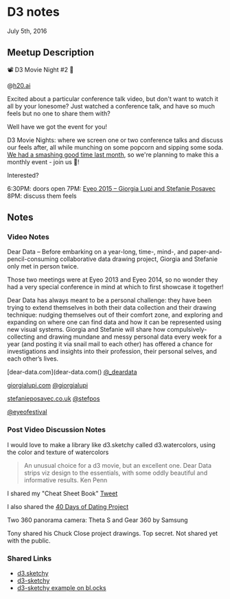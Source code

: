 # D3 notes

July 5th, 2016

## Meetup Description

📽 D3 Movie Night #2 🍿

@[h20.ai](http://h20.ai/)

Excited about a particular conference talk video, but don't want to watch it all by your lonesome? Just watched a conference talk, and have so much feels but no one to share them with?

Well have we got the event for you!

D3 Movie Nights: where we screen one or two conference talks and discuss our feels after, all while munching on some popcorn and sipping some soda. [We had a smashing good time last month](http://www.meetup.com/Bay-Area-d3-User-Group/events/231225677/), so we're planning to make this a monthly event - join us 🎊!

Interested?

6:30PM: doors open 
7PM: [Eyeo 2015 – Giorgia Lupi and Stefanie Posavec](https://vimeo.com/133608605) 
8PM: discuss them feels

## Notes

### Video Notes

Dear Data – Before embarking on a year-long, time-, mind-, and paper-and-pencil-consuming collaborative data drawing project, Giorgia and Stefanie only met in person twice.

Those two meetings were at Eyeo 2013 and Eyeo 2014, so no wonder they had a very special conference in mind at which to first showcase it together!

Dear Data has always meant to be a personal challenge: they have been trying to extend themselves in both their data collection and their drawing technique: nudging themselves out of their comfort zone, and exploring and expanding on where one can find data and how it can be represented using new visual systems. 
Giorgia and Stefanie will share how compulsively-collecting and drawing mundane and messy personal data every week for a year (and posting it via snail mail to each other) has offered a chance for investigations and insights into their profession, their personal selves, and each other’s lives.

[dear-data.com](dear-data.com()
[@_deardata](twitter.com/_deardata)

[giorgialupi.com](giorgialupi.com)
[@giorgialupi](twitter.com/giorgialupi)

[stefanieposavec.co.uk](stefanieposavec.co.uk)
[@stefpos](twitter.com/stefpos)

[@eyeofestival](twitter.com/eyeofestival)

### Post Video Discussion Notes

I would love to make a library like d3.sketchy called d3.watercolors, using the color and texture of watercolors

> An unusual choice for a d3 movie, but an excellent one. Dear Data strips viz design to the essentials, with some oddly beautiful and informative results.
> Ken Penn

I shared my "Cheat Sheet Book" [Tweet](https://twitter.com/jermspeaks/status/750531118806425600)

I also shared the [40 Days of Dating Project](http://fortydaysofdating.com)

Two 360 panorama camera: Theta S and Gear 360 by Samsung

Tony shared his Chuck Close project drawings. Top secret. Not shared yet with the public.

### Shared Links

- [d3.sketchy](https://github.com/sebastian-meier/d3.sketchy)
- [d3-sketchy](https://github.com/emeeks/d3-sketchy)
- [d3-sketchy example on bl.ocks](http://bl.ocks.org/emeeks/4e80576b894730d5cb6b)
